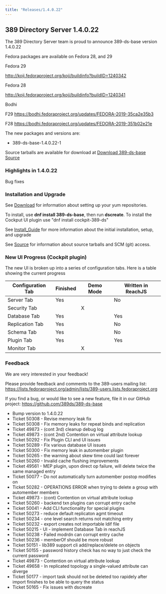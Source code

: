 ```yaml
---
title: "Releases/1.4.0.22"
---
```


389 Directory Server 1.4.0.22
-----------------------------

The 389 Directory Server team is proud to announce 389-ds-base version 1.4.0.22

Fedora packages are available on Fedora 28, and 29


Fedora 29

<http://koji.fedoraproject.org/koji/buildinfo?buildID=1240342>

Fedora 28

<http://koji.fedoraproject.org/koji/buildinfo?buildID=1240341>

Bodhi

F29 <https://bodhi.fedoraproject.org/updates/FEDORA-2019-35ca2e35b3>

F28 <https://bodhi.fedoraproject.org/updates/FEDORA-2019-351b02e21e>


The new packages and versions are:

- 389-ds-base-1.4.0.22-1

Source tarballs are available for download at [Download 389-ds-base Source](https://releases.pagure.org/389-ds-base/389-ds-base-1.4.0.22.tar.bz2)

### Highlights in 1.4.0.22

Bug fixes

### Installation and Upgrade 

See [Download](../download.html) for information about setting up your yum repositories.

To install, use **dnf install 389-ds-base**, then run **dscreate**.  To install the Cockput UI plugin use "dnf install cockpit-389-ds"

See [Install\_Guide](../howto/howto-install-389.html) for more information about the initial installation, setup, and upgrade

See [Source](../development/source.html) for information about source tarballs and SCM (git) access.

### New UI Progress (Cockpit plugin)

The new UI is broken up into a series of configuration tabs.  Here is a table showing the current progress

|Configuration Tab| Finished | Demo Mode | Written in ReachJS |
|-----------------|----------|-----------|---------|
|Server Tab|Yes||No|
|Security Tab||X||
|Database Tab|Yes||Yes|
|Replication Tab|Yes||No|
|Schema Tab|Yes||No|
|Plugin Tab|Yes||Yes|
|Monitor Tab||X||

### Feedback

We are very interested in your feedback!

Please provide feedback and comments to the 389-users mailing list: <https://lists.fedoraproject.org/admin/lists/389-users.lists.fedoraproject.org>

If you find a bug, or would like to see a new feature, file it in our GitHub project: <https://github.com/389ds/389-ds-base>

- Bump version to 1.4.0.22
- Ticket 50308 - Revise memory leak fix
- Ticket 50308 - Fix memory leaks for repeat binds and replication
- Ticket 49873 - (cont 3rd) cleanup debug log
- Ticket 49873 - (cont 2nd) Contention on virtual attribute lookup
- Ticket 50292 - Fix Plugin CLI and UI issues
- Ticket 50289 - Fix various database UI issues
- Ticket 50300 - Fix memory leak in automember plugin
- Ticket 50265 - the warning about skew time could last forever
- Ticket 50260 - Invalid cache flushing improvements
- Ticket 49561 - MEP plugin, upon direct op failure, will delete twice the same managed entry
- Ticket 50077 - Do not automatically turn automember postop modifies on
- Ticket 50282 - OPERATIONS ERROR when trying to delete a group with automember members
- Ticket 49873 - (cont) Contention on virtual attribute lookup
- Ticket 50260 - backend txn plugins can corrupt entry cache
- Ticket 50041 - Add CLI functionality for special plugins
- Ticket 50273 - reduce default replicaton agmt timeout
- Ticket 50234 - one level search returns not matching entry
- Ticket 50232 - export creates not importable ldif file
- Ticket 50215 - UI - implement Database Tab in reachJS
- Ticket 50238 - Failed modrdn can corrupt entry cache
- Ticket 50236 - memberOf should be more robust
- Ticket 50151 - lib389 support cli add/replace/delete on objects
- Ticket 50155 - password history check has no way to just check the current password
- Ticket 49873 - Contention on virtual attribute lookup
- Ticket 49658 - In replicated topology a single-valued attribute can diverge
- Ticket 50177 - import task should not be deleted too rapidely after import finishes to be able to query the status
- Ticket 50165 - Fix issues with dscreate

